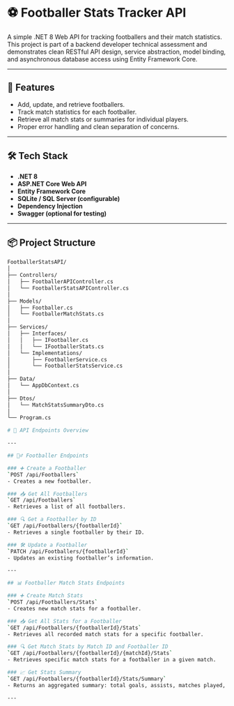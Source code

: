 # ⚽ Footballer Stats Tracker API

A simple .NET 8 Web API for tracking footballers and their match statistics. This project is part of a backend developer technical assessment and demonstrates clean RESTful API design, service abstraction, model binding, and asynchronous database access using Entity Framework Core.

---

## 🚀 Features

- Add, update, and retrieve footballers.
- Track match statistics for each footballer.
- Retrieve all match stats or summaries for individual players.
- Proper error handling and clean separation of concerns.

---

## 🛠 Tech Stack

- **.NET 8**
- **ASP.NET Core Web API**
- **Entity Framework Core**
- **SQLite / SQL Server (configurable)**
- **Dependency Injection**
- **Swagger (optional for testing)**

---

## 📦 Project Structure

```bash
FootballerStatsAPI/
│
├── Controllers/
│   ├── FootballerAPIController.cs
│   └── FootballerStatsAPIController.cs
│
├── Models/
│   ├── Footballer.cs
│   └── FootballerMatchStats.cs
│
├── Services/
│   ├── Interfaces/
│   │   ├── IFootballer.cs
│   │   └── IFootballerStats.cs
│   └── Implementations/
│       ├── FootballerService.cs
│       └── FootballerStatsService.cs
│
├── Data/
│   └── AppDbContext.cs
│
├── Dtos/
│   └── MatchStatsSummaryDto.cs
│
└── Program.cs

# 📘 API Endpoints Overview

---

## 🧍‍♂️ Footballer Endpoints

### ➕ Create a Footballer
`POST /api/Footballers`
- Creates a new footballer.

### 📥 Get All Footballers
`GET /api/Footballers`
- Retrieves a list of all footballers.

### 🔍 Get a Footballer by ID
`GET /api/Footballers/{footballerId}`
- Retrieves a single footballer by their ID.

### 🛠️ Update a Footballer
`PATCH /api/Footballers/{footballerId}`
- Updates an existing footballer’s information.

---

## 📊 Footballer Match Stats Endpoints

### ➕ Create Match Stats
`POST /api/Footballers/Stats`
- Creates new match stats for a footballer.

### 📥 Get All Stats for a Footballer
`GET /api/Footballers/{footballerId}/Stats`
- Retrieves all recorded match stats for a specific footballer.

### 🔍 Get Match Stats by Match ID and Footballer ID
`GET /api/Footballers/{footballerId}/{matchId}/Stats`
- Retrieves specific match stats for a footballer in a given match.

### 📈 Get Stats Summary
`GET /api/Footballers/{footballerId}/Stats/Summary`
- Returns an aggregated summary: total goals, assists, matches played, total minutes, and average pass completion.

---

